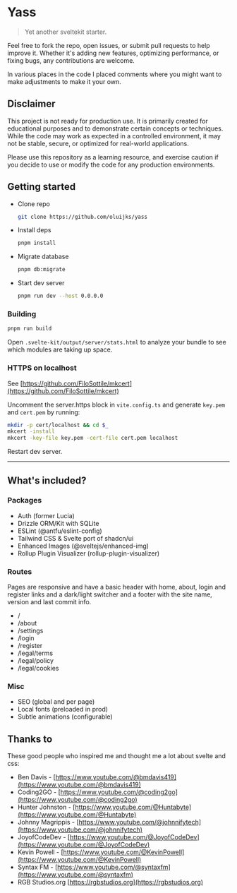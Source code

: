 # Yass

> Yet another sveltekit starter.

Feel free to fork the repo, open issues, or submit pull requests to help improve it. Whether it's adding new features, optimizing performance, or fixing bugs, any contributions are welcome.

In various places in the code I placed comments where you might want to make adjustments to make it your own.

## Disclaimer

This project is not ready for production use. It is primarily created for educational purposes and to demonstrate certain concepts or techniques. While the code may work as expected in a controlled environment, it may not be stable, secure, or optimized for real-world applications.

Please use this repository as a learning resource, and exercise caution if you decide to use or modify the code for any production environments.

## Getting started

- Clone repo
  ```bash
  git clone https://github.com/oluijks/yass
  ```
- Install deps
  ```bash
  pnpm install
  ```
- Migrate database
  ```bash
  pnpm db:migrate
  ```
- Start dev server
  ```bash
  pnpm run dev --host 0.0.0.0
  ```

### Building

```bash
pnpm run build
```

Open `.svelte-kit/output/server/stats.html` to analyze your bundle to see which modules are taking up space.

### HTTPS on localhost

See [https://github.com/FiloSottile/mkcert](https://github.com/FiloSottile/mkcert)

Uncomment the server.https block in `vite.config.ts` and generate `key.pem` and `cert.pem` by running:

```bash
mkdir -p cert/localhost && cd $_
mkcert -install
mkcert -key-file key.pem -cert-file cert.pem localhost
```

Restart dev server.

---

## What's included?

### Packages

- Auth (former Lucia)
- Drizzle ORM/Kit with SQLite
- ESLint (@antfu/eslint-config)
- Tailwind CSS & Svelte port of shadcn/ui
- Enhanced Images (@sveltejs/enhanced-img)
- Rollup Plugin Visualizer (rollup-plugin-visualizer)

### Routes

Pages are responsive and have a basic header with home, about, login and register links and a dark/light switcher and a footer with the site name, version and last commit info.

- /
- /about
- /settings
- /login
- /register
- /legal/terms
- /legal/policy
- /legal/cookies

### Misc

- SEO (global and per page)
- Local fonts (preloaded in prod)
- Subtle animations (configurable)

## Thanks to

These good people who inspired me and thought me a lot about svelte and css:

- Ben Davis - [https://www.youtube.com/@bmdavis419](https://www.youtube.com/@bmdavis419)
- Coding2GO - [https://www.youtube.com/@coding2go](https://www.youtube.com/@coding2go)
- Hunter Johnston - [https://www.youtube.com/@Huntabyte](https://www.youtube.com/@Huntabyte)
- Johnny Magrippis - [https://www.youtube.com/@johnnifytech](https://www.youtube.com/@johnnifytech)
- JoyofCodeDev - [https://www.youtube.com/@JoyofCodeDev](https://www.youtube.com/@JoyofCodeDev)
- Kevin Powell - [https://www.youtube.com/@KevinPowell](https://www.youtube.com/@KevinPowell)
- Syntax FM - [https://www.youtube.com/@syntaxfm](https://www.youtube.com/@syntaxfm)
- RGB Studios.org [https://rgbstudios.org](https://rgbstudios.org)
